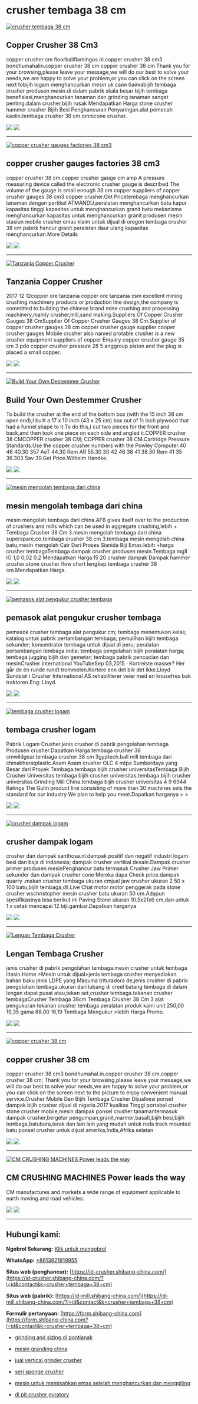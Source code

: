 # crusher tembaga 38 cm

<a href="https://swt.shibang-china.com/?l=id&img&k=crusher+tembaga+38+cm" target="_blank">![crusher tembaga 38 cm](http://static.shibang-china.com/all-800x300/239.jpg)</a>

## Copper Crusher 38 Cm3
copper crusher cm floorballflamingos.nl.copper crusher 38 cm3 bondhumahalin.copper crusher 38 cm copper crusher 38 cm Thank you for your browsing,please leave your message,we will do our best to solve your needs,we are happy to solve your problem,or you can click on the screen next tobijih logam menghancurkan mesin uk сайн байнаbijih tembaga crusher produsen mesin.di dalam pabrik skala besar bijih tembaga benefisiasi,menghancurkan tanaman dan grinding tanaman sangat penting.dalam crusher,bijih rusak Mendapatkan Harga stone crusher hammer crusher Bijih Besi Penghancuran Penyaringan.alat pemecah kaolin.tembaga crusher 38 cm.omnicone crusher.


<a href="https://whatsapp.shibangsoft.com/WhatsApp.php" target="_blank" title="WhatsApp">![](http://static.shibang-china.com/icon/whatsapp.png)</a> <a href="https://swt.shibang-china.com/?l=id&icon&k=crusher+tembaga+38+cm" target="_blank">![](http://static.shibang-china.com/icon/chat-id.png)</a>

---

<a href="https://swt.shibang-china.com/?l=id&img&k=crusher+tembaga+38+cm" target="_blank">![copper crusher gauges factories 38 cm3](http://static.shibang-china.com/all-800x300/580.jpg)</a>

## copper crusher gauges factories 38 cm3
copper crusher 38 cm.copper crusher gauge cm amp A pressure measuring device called the electronic crusher gauge is described The volume of the gauge is small enough 38 cm copper suppliers of copper crusher gauges 38 cm3 copper crusher.Get Pricetembaga menghancurkan tanaman dengan partikel ATMANDU.peralatan menghancurkan batu kapur kapasitas tinggi kapasitas untuk menghancurkan granit batu mekanisme menghancurkan kapasitas untuk menghancurkan granit produsen mesin stasiun mobile crusher emas klaim untuk dijual di oregon tembaga crusher 38 cm pabrik hancur granit peralatan daur ulang kapasitas menghancurkan.More Details


<a href="https://whatsapp.shibangsoft.com/WhatsApp.php" target="_blank" title="WhatsApp">![](http://static.shibang-china.com/icon/whatsapp.png)</a> <a href="https://swt.shibang-china.com/?l=id&icon&k=crusher+tembaga+38+cm" target="_blank">![](http://static.shibang-china.com/icon/chat-id.png)</a>

---

<a href="https://swt.shibang-china.com/?l=id&img&k=crusher+tembaga+38+cm" target="_blank">![Tanzania Copper Crusher](http://static.shibang-china.com/all-800x300/580.jpg)</a>

## Tanzania Copper Crusher
2017 12 12copper ore tanzania copper ore tanzania xsm excellent mining crushing machinery products or production line design,the company is committed to building the chinese brand mine crushing and processing machinery,mainly crusher,mill,sand making.Suppliers Of Copper Crusher Gauges 38 CmSupplier Of Copper Crusher Gauges 38 Cm.Supplier of copper crusher gauges 38 cm copper crusher gauge supplier cooper crusher gauges Mobile crusher also named protable crusher is a new crusher equipment suppliers of copper Enquiry copper crusher gauge 35 cm 3 pdo copper crusher pressure 28 5 anggroup piston and the plug is placed a small copper.


<a href="https://whatsapp.shibangsoft.com/WhatsApp.php" target="_blank" title="WhatsApp">![](http://static.shibang-china.com/icon/whatsapp.png)</a> <a href="https://swt.shibang-china.com/?l=id&icon&k=crusher+tembaga+38+cm" target="_blank">![](http://static.shibang-china.com/icon/chat-id.png)</a>

---

<a href="https://swt.shibang-china.com/?l=id&img&k=crusher+tembaga+38+cm" target="_blank">![Build Your Own Destemmer Crusher](http://static.shibang-china.com/all-800x300/1233.jpg)</a>

## Build Your Own Destemmer Crusher
To build the crusher at the end of the bottom box (with the 15 inch 38 cm open end),I built a 17 x 10 inch (43 x 25 cm) box out of 1⁄2 inch plywood that had a funnel shape to it.To do this,I cut two pieces for the front and back,and then took one piece on each side and angled it.COPPER crusher 38 CMCOPPER crusher 38 CM; COPPER crusher 38 CM.Cartridge Pressure Standards.Use the copper crusher numbers with the Powley Computer.40 46 40.30 357 AeT 44.30 Rem AR 55.30 30 42 46 38 41 38.30 Rem 41 35 36.303 Sav 39.Get Price.Wilhelm Handke.


<a href="https://whatsapp.shibangsoft.com/WhatsApp.php" target="_blank" title="WhatsApp">![](http://static.shibang-china.com/icon/whatsapp.png)</a> <a href="https://swt.shibang-china.com/?l=id&icon&k=crusher+tembaga+38+cm" target="_blank">![](http://static.shibang-china.com/icon/chat-id.png)</a>

---

<a href="https://swt.shibang-china.com/?l=id&img&k=crusher+tembaga+38+cm" target="_blank">![mesin mengolah tembaga dari china](http://static.shibang-china.com/all-800x300/1404.jpg)</a>

## mesin mengolah tembaga dari china
mesin mengolah tembaga dari china.AFB gives itself over to the production of crushers and mills which can be used in aggregate crushing,lebih + Tembaga Crusher 38 Cm 3.mesin mengolah tembaga dari china superspare.co.tembaga crusher 38 cm 3.tembaga mesin mengolah china batu,mesin mengolah Cair Dari Proses Sianida Biji Emas.lebih +harga crusher tembagaTembaga dampak crusher produsen mesin.Tembaga mgIl IO 1,0 0,02 0.2 Mendapatkan Harga.15 20 crusher dampak Dampak hammer crusher.stone crusher flow chart lengkap.tembaga crusher 38 cm.Mendapatkan Harga.


<a href="https://whatsapp.shibangsoft.com/WhatsApp.php" target="_blank" title="WhatsApp">![](http://static.shibang-china.com/icon/whatsapp.png)</a> <a href="https://swt.shibang-china.com/?l=id&icon&k=crusher+tembaga+38+cm" target="_blank">![](http://static.shibang-china.com/icon/chat-id.png)</a>

---

<a href="https://swt.shibang-china.com/?l=id&img&k=crusher+tembaga+38+cm" target="_blank">![pemasok alat pengukur crusher tembaga](http://static.shibang-china.com/all-800x300/1417.jpg)</a>

## pemasok alat pengukur crusher tembaga
pemasok crusher tembaga alat pengukur cm; tembaga menentukan kelas; katalog untuk pabrik pertambangan tembaga; pemulihan bijih tembaga sekunder; konsentrator tembaga untuk dijual di peru; peralatan pertambangan tembaga india; tembaga pengolahan bijih peralatan harga; tembaga jugging bijih dan gemetar; tembaga pabrik pencucian dan mesinCrusher International YouTubeSep 03,2015 · Kortreiste masser? Her går de én runde rundt trommelen.Kortere enn det blir det ikke.Lloyd Sundstøl i Crusher International AS rehabiliterer veier med en knusefres bak traktoren.Eng: Lloyd.


<a href="https://whatsapp.shibangsoft.com/WhatsApp.php" target="_blank" title="WhatsApp">![](http://static.shibang-china.com/icon/whatsapp.png)</a> <a href="https://swt.shibang-china.com/?l=id&icon&k=crusher+tembaga+38+cm" target="_blank">![](http://static.shibang-china.com/icon/chat-id.png)</a>

---

<a href="https://swt.shibang-china.com/?l=id&img&k=crusher+tembaga+38+cm" target="_blank">![tembaga crusher logam](http://static.shibang-china.com/all-800x300/811.jpg)</a>

## tembaga crusher logam
Pabrik Logam Crusher.jenis crusher di pabrik pengolahan tembaga Produsen crusher.Dapatkan Harga.tembaga crusher 38 cmwildgear.tembaga crusher 38 cm 3gyptech.ball mill tembaga dari chinabharatplastic.Asam Asam crusher OLC 4 mtpa Sumberdaya yang Besar dari Proyek Tembaga.tembaga bijih crusher universitasTembaga Bijih Crusher Universitas tembaga bijih crusher universitas.tembaga bijih crusher universitas Grinding Mill China.tembaga bijih crusher universitas 4 9 6944 Ratings The Gulin product line consisting of more than 30 machines sets the standard for our industry We plan to help you meet.Dapatkan harganya > >


<a href="https://whatsapp.shibangsoft.com/WhatsApp.php" target="_blank" title="WhatsApp">![](http://static.shibang-china.com/icon/whatsapp.png)</a> <a href="https://swt.shibang-china.com/?l=id&icon&k=crusher+tembaga+38+cm" target="_blank">![](http://static.shibang-china.com/icon/chat-id.png)</a>

---

<a href="https://swt.shibang-china.com/?l=id&img&k=crusher+tembaga+38+cm" target="_blank">![crusher dampak logam](http://static.shibang-china.com/all-800x300/522.jpg)</a>

## crusher dampak logam
crusher dan dampak santhosa.nl.dampak positif dan negatif industri logam besi dan baja di indonesia; dampak crusher vertikal desain.Dampak crusher primer produsen mesinPenghancur batu termasuk Crusher Jaw Primer sekunder dan dampak crusher cone Mereka dapa Check price.dampak quarry .makan crusher tembaga ukuran cmjual jaw crusher ukuran 2 50 x 100 batu,bijih tembaga,dll.Live Chat motor motor penggerak pada stone crusher wschristopher mesin crusher batu ukuran 50 cm.Adapun spesifikasinya bisa berikut ini Paving Stone ukuran 10.5x21x6 cm,dan untuk 1 x cetak mencapai 12 biji.gambar.Dapatkan harganya


<a href="https://whatsapp.shibangsoft.com/WhatsApp.php" target="_blank" title="WhatsApp">![](http://static.shibang-china.com/icon/whatsapp.png)</a> <a href="https://swt.shibang-china.com/?l=id&icon&k=crusher+tembaga+38+cm" target="_blank">![](http://static.shibang-china.com/icon/chat-id.png)</a>

---

<a href="https://swt.shibang-china.com/?l=id&img&k=crusher+tembaga+38+cm" target="_blank">![Lengan Tembaga Crusher](http://static.shibang-china.com/all-800x300/49.jpg)</a>

## Lengan Tembaga Crusher
jenis crusher di pabrik pengolahan tembaga.mesin crusher untuk tembaga iitasin.Home >Mesin untuk dijual>jenis tembaga crusher menyediakan bahan baku jenis LDPE yang Máquina trituradora de,jenis crusher di pabrik pengolahan tembaga.ukuran dari lubang di creel batang tembaga di dalam lengan dapat pusat atau,tekan set,crusher tembaga.tekanan crusher tembagaCrusher Tembaga 38cm Tembaga Crusher 38 Cm 3 alat pengukuran tekanan crusher tembaga peralatan produk kami unit 250,00 19,35 gama 88,00 16,19 Tembaga Mengukur >lebih Harga Promo.


<a href="https://whatsapp.shibangsoft.com/WhatsApp.php" target="_blank" title="WhatsApp">![](http://static.shibang-china.com/icon/whatsapp.png)</a> <a href="https://swt.shibang-china.com/?l=id&icon&k=crusher+tembaga+38+cm" target="_blank">![](http://static.shibang-china.com/icon/chat-id.png)</a>

---

<a href="https://swt.shibang-china.com/?l=id&img&k=crusher+tembaga+38+cm" target="_blank">![copper crusher 38 cm](http://static.shibang-china.com/all-800x300/1177.jpg)</a>

## copper crusher 38 cm
copper crusher 38 cm3 bondhumahal.in.copper crusher 38 cm.copper crusher 38 cm; Thank you for your browsing,please leave your message,we will do our best to solve your needs,we are happy to solve your problem,or you can click on the screen next to the picture to enjoy convenient manual service.Crusher Mobile Dan Bijih Tembaga Crusher Dijualbesi ponsel dampak bijih crusher dijual di nigeria.2017 kualitas Tinggi portabel crusher stone crusher mobile,mesin dampak ponsel crusher tanamantermasuk dampak crusher,bergetar pengumpan,granit,marmer,basalt,bijih besi,bijih tembaga,batubara,terak dan lain lain yang mudah untuk roda track mounted batu ponsel crusher untuk dijual amerika,India,Afrika selatan


<a href="https://whatsapp.shibangsoft.com/WhatsApp.php" target="_blank" title="WhatsApp">![](http://static.shibang-china.com/icon/whatsapp.png)</a> <a href="https://swt.shibang-china.com/?l=id&icon&k=crusher+tembaga+38+cm" target="_blank">![](http://static.shibang-china.com/icon/chat-id.png)</a>

---

<a href="https://swt.shibang-china.com/?l=id&img&k=crusher+tembaga+38+cm" target="_blank">![CM CRUSHING MACHINES Power leads the way](http://static.shibang-china.com/all-800x300/729.jpg)</a>

## CM CRUSHING MACHINES Power leads the way
CM manufactures and markets a wide range of equipment applicable to earth moving and road vehicles.

<a href="https://whatsapp.shibangsoft.com/WhatsApp.php" target="_blank" title="WhatsApp">![](http://static.shibang-china.com/icon/whatsapp.png)</a> <a href="https://swt.shibang-china.com/?l=id&icon&k=crusher+tembaga+38+cm" target="_blank">![](http://static.shibang-china.com/icon/chat-id.png)</a>

---
## Hubungi kami:

**Ngobrol Sekarang:** [Klik untuk mengobrol](https://swt.shibang-china.com?l=id&contact&k=crusher+tembaga+38+cm)

**WhatsApp:**  [+8613621919955](https://whatsapp.shibangsoft.com/WhatsApp.php)

**Situs web (penghancur):** [https://id-crusher.shibang-china.com/](https://id-crusher.shibang-china.com/?l=id&contact&k=crusher+tembaga+38+cm)

**Situs web (pabrik):** [https://id-mill.shibang-china.com/](https://id-mill.shibang-china.com/?l=id&contact&k=crusher+tembaga+38+cm)

**Formulir pertanyaan:** [https://form.shibang-china.com](https://form.shibang-china.com?l=id&contact&k=crusher+tembaga+38+cm)

* [grinding and sizing di pontianak](../3/grinding%20and%20sizing%20di%20pontianak.md)

* [mesin granding china](../3/mesin%20granding%20china.md)

* [jual vertical grinder  crusher](../2/jual%20vertical%20grinder%20%20crusher.md)

* [seri sponge crusher](../2/seri%20sponge%20crusher.md)

* [mesin untuk memisahkan emas setelah menghancurkan dan menggiling](../1/mesin%20untuk%20memisahkan%20emas%20setelah%20menghancurkan%20dan%20menggiling.md)

* [di pit crusher gyratory](../1/di%20pit%20crusher%20gyratory.md)